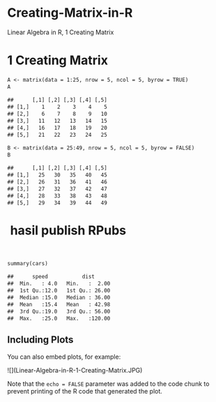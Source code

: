 # Creating-Matrix-in-R
Linear Algebra in R, 1 Creating Matrix
<div id="creating-matrix" class="section level1">
<h1><span class="header-section-number">1</span>&nbsp;Creating Matrix</h1>
<pre class="r"><code class="r"><span class="identifier">A</span> <span class="operator">&lt;-</span> <span class="identifier">matrix</span><span class="paren">(</span><span class="identifier">data</span> <span class="operator">=</span> <span class="number">1</span><span class="operator">:</span><span class="number">25</span>, <span class="identifier">nrow</span> <span class="operator">=</span> <span class="number">5</span>, <span class="identifier">ncol</span> <span class="operator">=</span> <span class="number">5</span>, <span class="identifier">byrow</span> <span class="operator">=</span> <span class="literal">TRUE</span><span class="paren">)</span>
<span class="identifier">A</span></code></pre>
<pre><code>##      [,1] [,2] [,3] [,4] [,5]
## [1,]    1    2    3    4    5
## [2,]    6    7    8    9   10
## [3,]   11   12   13   14   15
## [4,]   16   17   18   19   20
## [5,]   21   22   23   24   25</code></pre>
<pre class="r"><code class="r"><span class="identifier">B</span> <span class="operator">&lt;-</span> <span class="identifier">matrix</span><span class="paren">(</span><span class="identifier">data</span> <span class="operator">=</span> <span class="number">25</span><span class="operator">:</span><span class="number">49</span>, <span class="identifier">nrow</span> <span class="operator">=</span> <span class="number">5</span>, <span class="identifier">ncol</span> <span class="operator">=</span> <span class="number">5</span>, <span class="identifier">byrow</span> <span class="operator">=</span> <span class="literal">FALSE</span><span class="paren">)</span>
<span class="identifier">B</span></code></pre>
<pre><code>##      [,1] [,2] [,3] [,4] [,5]
## [1,]   25   30   35   40   45
## [2,]   26   31   36   41   46
## [3,]   27   32   37   42   47
## [4,]   28   33   38   43   48
## [5,]   29   34   39   44   49</code></pre>
</div>
<div id="element-wise-operations" class="section level1">
<h1>&nbsp;hasil publish RPubs</h1>
<p>&nbsp;</p>
<div id="latihan-rstudio-awal" class="section level2">
<pre class="r"><code class="hljs">summary(cars)</code></pre>
<pre><code class="hljs">##      speed           dist       
##  Min.   : 4.0   Min.   :  2.00  
##  1st Qu.:12.0   1st Qu.: 26.00  
##  Median :15.0   Median : 36.00  
##  Mean   :15.4   Mean   : 42.98  
##  3rd Qu.:19.0   3rd Qu.: 56.00  
##  Max.   :25.0   Max.   :120.00</code></pre>
</div>
<div id="including-plots" class="section level2">
<h2>Including Plots</h2>
<p>You can also embed plots, for example:</p>
![](Linear-Algebra-in-R-1-Creating-Matrix.JPG)

<p>Note that the&nbsp;<code>echo = FALSE</code>&nbsp;parameter was added to the code chunk to prevent printing of the R code that generated the plot.</p>
</div>
</div>
